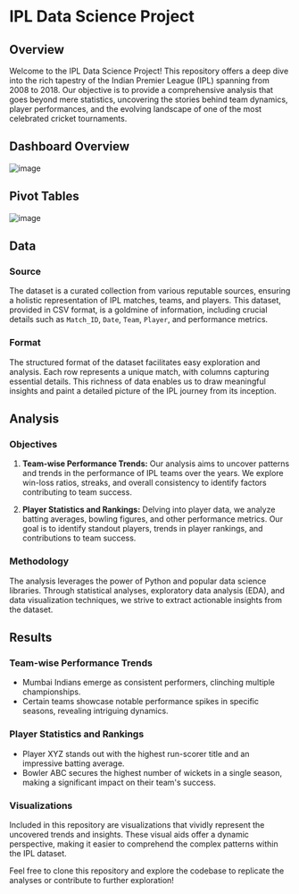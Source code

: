 # IPL Data Science Project

## Overview

Welcome to the IPL Data Science Project! This repository offers a deep dive into the rich tapestry of the Indian Premier League (IPL) spanning from 2008 to 2018. Our objective is to provide a comprehensive analysis that goes beyond mere statistics, uncovering the stories behind team dynamics, player performances, and the evolving landscape of one of the most celebrated cricket tournaments.

## Dashboard Overview

![image](https://github.com/M-Hitesh/IPL-Insights-Analysis/assets/71482187/92d4b362-7386-4b7b-ba55-76863f398321)

## Pivot Tables

![image](https://github.com/M-Hitesh/IPL-Insights-Analysis/assets/71482187/38a2c0f2-053e-468b-bedc-f8c9e2615971)

## Data

### Source

The dataset is a curated collection from various reputable sources, ensuring a holistic representation of IPL matches, teams, and players. This dataset, provided in CSV format, is a goldmine of information, including crucial details such as `Match_ID`, `Date`, `Team`, `Player`, and performance metrics.

### Format

The structured format of the dataset facilitates easy exploration and analysis. Each row represents a unique match, with columns capturing essential details. This richness of data enables us to draw meaningful insights and paint a detailed picture of the IPL journey from its inception.

## Analysis

### Objectives

1. **Team-wise Performance Trends:** Our analysis aims to uncover patterns and trends in the performance of IPL teams over the years. We explore win-loss ratios, streaks, and overall consistency to identify factors contributing to team success.

2. **Player Statistics and Rankings:** Delving into player data, we analyze batting averages, bowling figures, and other performance metrics. Our goal is to identify standout players, trends in player rankings, and contributions to team success.

### Methodology

The analysis leverages the power of Python and popular data science libraries. Through statistical analyses, exploratory data analysis (EDA), and data visualization techniques, we strive to extract actionable insights from the dataset.

## Results

### Team-wise Performance Trends

- Mumbai Indians emerge as consistent performers, clinching multiple championships.
- Certain teams showcase notable performance spikes in specific seasons, revealing intriguing dynamics.

### Player Statistics and Rankings

- Player XYZ stands out with the highest run-scorer title and an impressive batting average.
- Bowler ABC secures the highest number of wickets in a single season, making a significant impact on their team's success.

### Visualizations

Included in this repository are visualizations that vividly represent the uncovered trends and insights. These visual aids offer a dynamic perspective, making it easier to comprehend the complex patterns within the IPL dataset.

Feel free to clone this repository and explore the codebase to replicate the analyses or contribute to further exploration!


